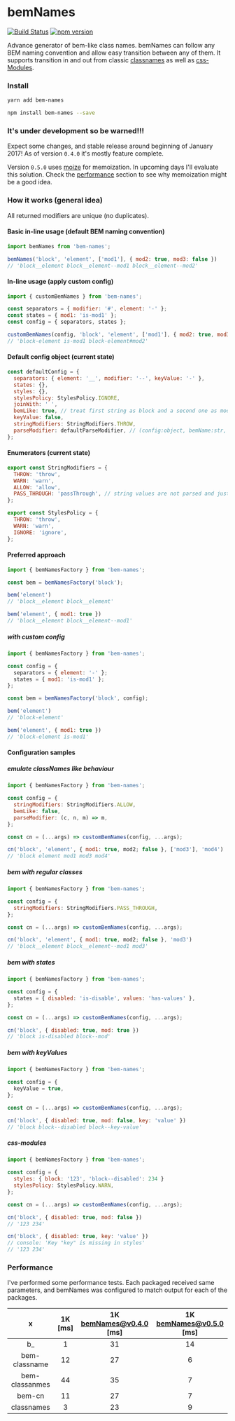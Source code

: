 # bemNames

[![Build Status](https://travis-ci.org/Monar/bem-names.svg?branch=master)](https://travis-ci.org/Monar/bem-names)
[![npm version](https://badge.fury.io/js/bem-names.svg)](https://badge.fury.io/js/bem-names)

Advance generator of bem-like class names. bemNames can follow any BEM naming
convention and allow easy transition between any of them. It supports
transition in and out from classic
[classnames](https://www.npmjs.com/package/classnames) as well as
[css-Modules](https://github.com/css-modules/css-modules).

### Install

```sh
yarn add bem-names
```

```sh
npm install bem-names --save
```

### It's under development so be warned!!!

Expect some changes, and stable release around beginning of January 2017!
As of version `0.4.0` it's mostly feature complete.

Version `0.5.0` uses [moize](https://www.npmjs.com/package/moize) for
memoization. In upcoming days I'll evaluate this solution. Check the
[performance](#performance) section to see why memoization might be a good idea.

### How it works (general idea)

All returned modifiers are unique (no duplicates).

#### Basic in-line usage (default BEM naming convention)
```js
import bemNames from 'bem-names';

bemNames('block', 'element', ['mod1'], { mod2: true, mod3: false })
// 'block__element block__element--mod1 block__element--mod2'
```

#### In-line usage (apply custom config)
```js
import { customBemNames } from 'bem-names';

const separators = { modifier: '#', element: '-' };
const states = { mod1: 'is-mod1' };
const config = { separators, states };

customBemNames(config, 'block', 'element', ['mod1'], { mod2: true, mod3: false })
// 'block-element is-mod1 block-element#mod2'
```

#### Default config object (current state)
```js
const defaultConfig = {
  separators: { element: '__', modifier: '--', keyValue: '-' },
  states: {},
  styles: {},
  stylesPolicy: StylesPolicy.IGNORE,
  joinWith: ' ',
  bemLike: true, // treat first string as block and a second one as modifier.
  keyValue: false,
  stringModifiers: StringModifiers.THROW,
  parseModifier: defaultParseModifier, // (config:object, bemName:str, modifier:str) => string
};
```

#### Enumerators (current state)
```js
export const StringModifiers = {
  THROW: 'throw',
  WARN: 'warn',
  ALLOW: 'allow',
  PASS_THROUGH: 'passThrough', // string values are not parsed and just joint at the end
};
```

```js
export const StylesPolicy = {
  THROW: 'throw',
  WARN: 'warn',
  IGNORE: 'ignore',
};

```

#### Preferred approach

```js
import { bemNamesFactory } from 'bem-names';

const bem = bemNamesFactory('block');

bem('element')
// 'block__element block__element'

bem('element', { mod1: true })
// 'block__element block__element--mod1'
```

##### with custom config

```js
import { bemNamesFactory } from 'bem-names';

const config = {
  separators = { element: '-' };
  states = { mod1: 'is-mod1' };
};

const bem = bemNamesFactory('block', config);

bem('element')
// 'block-element'

bem('element', { mod1: true })
// 'block-element is-mod1'
```

#### Configuration samples

##### emulate classNames like behaviour

```js
import { bemNamesFactory } from 'bem-names';

const config = {
  stringModifiers: StringModifiers.ALLOW,
  bemLike: false,
  parseModifier: (c, n, m) => m,
};

const cn = (...args) => customBemNames(config, ...args);

cn('block', 'element', { mod1: true, mod2; false }, ['mod3'], 'mod4')
// 'block element mod1 mod3 mod4'

```

##### bem with regular classes

```js
import { bemNamesFactory } from 'bem-names';

const config = {
  stringModifiers: StringModifiers.PASS_THROUGH,
};

const cn = (...args) => customBemNames(config, ...args);

cn('block', 'element', { mod1: true, mod2; false }, 'mod3')
// 'block__element block__element--mod1 mod3'

```

##### bem with states

```js
import { bemNamesFactory } from 'bem-names';

const config = {
  states = { disabled: 'is-disable', values: 'has-values' },
};

const cn = (...args) => customBemNames(config, ...args);

cn('block', { disabled: true, mod: true })
// 'block is-disabled block--mod'

```

##### bem with keyValues

```js
import { bemNamesFactory } from 'bem-names';

const config = {
  keyValue = true,
};

const cn = (...args) => customBemNames(config, ...args);

cn('block', { disabled: true, mod: false, key: 'value' })
// 'block block--disabled block--key-value'

```

#####  css-modules

```js
import { bemNamesFactory } from 'bem-names';

const config = {
  styles: { block: '123', 'block--disabled': 234 }
  stylesPolicy: StylesPolicy.WARN,
};

const cn = (...args) => customBemNames(config, ...args);

cn('block', { disabled: true, mod: false })
// '123 234'

cn('block', { disabled: true, key: 'value' })
// console: 'Key "key" is missing in styles'
// '123 234'

```

### Performance
I've performed some performance tests. Each packaged received same parameters,
and bemNames was configured to match output for each of the packages.


| x |1K [ms] |1K bemNames@v0.4.0  [ms] |1K bemNames@v0.5.0  [ms] |
|:-:|:-:|:-:|:-:|
|b_              | 1   | 31 | 14 |
|bem-classname   | 12  | 27 | 6  |
|bem-classanmes  | 44  | 35 | 7  |
|bem-cn          | 11  | 27 | 7  |
|classnames      | 3   | 23 | 9  |
